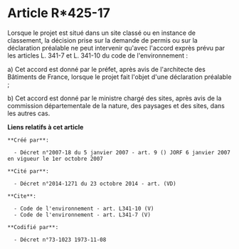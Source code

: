 # Article R*425-17

Lorsque le projet est situé dans un site classé ou en instance de classement, la décision prise sur la demande de permis ou
sur la déclaration préalable ne peut intervenir qu'avec l'accord exprès prévu par les articles L. 341-7 et L. 341-10 du code
de l'environnement :

a) Cet accord est donné par le préfet, après avis de l'architecte des Bâtiments de France, lorsque le projet fait l'objet
d'une déclaration préalable ;

b) Cet accord est donné par le ministre chargé des sites, après avis de la commission départementale de la nature, des
paysages et des sites, dans les autres cas.

**Liens relatifs à cet article**

	**Créé par**:

	  - Décret n°2007-18 du 5 janvier 2007 - art. 9 () JORF 6 janvier 2007 en vigueur le 1er octobre 2007

	**Cité par**:

	  - Décret n°2014-1271 du 23 octobre 2014 - art. (VD)

	**Cite**:

	  - Code de l'environnement - art. L341-10 (V)
	  - Code de l'environnement - art. L341-7 (V)

	**Codifié par**:

	  - Décret n°73-1023 1973-11-08
